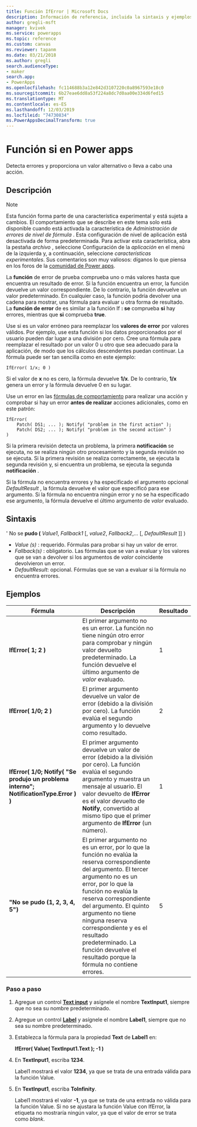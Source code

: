 ```yaml
---
title: Función IfError | Microsoft Docs
description: Información de referencia, incluida la sintaxis y ejemplos, para la función de un solo Inicio en Power apps
author: gregli-msft
manager: kvivek
ms.service: powerapps
ms.topic: reference
ms.custom: canvas
ms.reviewer: tapanm
ms.date: 03/21/2018
ms.author: gregli
search.audienceType:
- maker
search.app:
- PowerApps
ms.openlocfilehash: fc114688b3a12e842d3107220c0a8967593e18c0
ms.sourcegitcommit: 6b27eae6dd8a53f224a8dc7d0aa00e334d6fed15
ms.translationtype: MT
ms.contentlocale: es-ES
ms.lasthandoff: 12/03/2019
ms.locfileid: "74730834"
ms.PowerAppsDecimalTransform: true
---
```

# <a name="iferror-function-in-power-apps"></a>Función si en Power apps

Detecta errores y proporciona un valor alternativo o lleva a cabo una acción.

## <a name="description"></a>Descripción

> [!NOTE]
> Esta función forma parte de una característica experimental y está sujeta a cambios. El comportamiento que se describe en este tema solo está disponible cuando está activada la característica de *Administración de errores de nivel de fórmula* . Esta configuración de nivel de aplicación está desactivada de forma predeterminada. Para activar esta característica, abra la pestaña *archivo* , seleccione Configuración de la *aplicación* en el menú de la izquierda y, a continuación, seleccione *características experimentales*. Sus comentarios son muy valiosos: díganos lo que piensa en los foros de la [comunidad de Power apps](https://powerusers.microsoft.com/t5/Expressions-and-Formulas/bd-p/How-To).

La **función** de error de prueba comprueba uno o más valores hasta que encuentra un resultado de error. Si la función encuentra un error, la función devuelve un valor correspondiente. De lo contrario, la función devuelve un valor predeterminado. En cualquier caso, la función podría devolver una cadena para mostrar, una fórmula para evaluar u otra forma de resultado. La **función de error** de es similar a la función If **: se** comprueba **si** hay errores, mientras que **si** comprueba **true**.

Use si es un valor erróneo para reemplazar los **valores de error** por valores válidos. Por ejemplo, use esta función si los datos proporcionados por el usuario pueden dar lugar a una división por cero. Cree una fórmula para reemplazar el resultado por un valor 0 u otro que sea adecuado para la aplicación, de modo que los cálculos descendentes puedan continuar. La fórmula puede ser tan sencilla como en este ejemplo:

```powerapps-comma
IfError( 1/x; 0 )
```

Si el valor de **x** no es cero, la fórmula devuelve **1/x**. De lo contrario, **1/x** genera un error y la fórmula devuelve 0 en su lugar.

Use un error en las [fórmulas de comportamiento](../working-with-formulas-in-depth.md) para realizar una acción y comprobar si hay un error **antes de realizar** acciones adicionales, como en este patrón:

```powerapps-comma
IfError(
    Patch( DS1; ... ); Notify( "problem in the first action" );
    Patch( DS2; ... ); Notify( "problem in the second action" )
)
```

Si la primera revisión detecta un problema, la primera **notificación** se ejecuta, no se realiza ningún otro procesamiento y la segunda revisión no se ejecuta. Si la primera revisión se realiza correctamente, se ejecuta la segunda revisión y, si encuentra un problema, se ejecuta la segunda **notificación** .

Si la fórmula no encuentra errores y ha especificado el argumento opcional *DefaultResult* , la fórmula devuelve el valor que especificó para ese argumento. Si la fórmula no encuentra ningún error y no se ha especificado ese argumento, la fórmula devuelve el último argumento de *valor* evaluado.

## <a name="syntax"></a>Sintaxis

' No se **pudo (** *Value1*, *Fallback1* [, *value2*, *Fallback2*,... [, *DefaultResult* ]] )

* *Value (s)* : requerido. Fórmulas para probar si hay un valor de error.
* *Fallback(s)* : obligatorio. Las fórmulas que se van a evaluar y los valores que se van a devolver si los argumentos de *valor* coincidente devolvieron un error.
* *DefaultResult*: opcional.  Fórmulas que se van a evaluar si la fórmula no encuentra errores.

## <a name="examples"></a>Ejemplos

| Fórmula | Descripción | Resultado |
| --- | --- | --- |
| **IfError( 1; 2 )** |El primer argumento no es un error. La función no tiene ningún otro error para comprobar y ningún valor devuelto predeterminado. La función devuelve el último argumento de *valor* evaluado.   | 1 |
| **IfError( 1/0; 2 )** | El primer argumento devuelve un valor de error (debido a la división por cero). La función evalúa el segundo argumento y lo devuelve como resultado. | 2 |
| **IfError( 1/0; Notify( "Se produjo un problema interno"; NotificationType.Error ) )** | El primer argumento devuelve un valor de error (debido a la división por cero). La función evalúa el segundo argumento y muestra un mensaje al usuario. El valor devuelto de **IfError** es el valor devuelto de **Notify**, convertido al mismo tipo que el primer argumento de **IfError** (un número). | 1 |
| **"No se pudo (1, 2, 3, 4, 5")** | El primer argumento no es un error, por lo que la función no evalúa la reserva correspondiente del argumento. El tercer argumento no es un error, por lo que la función no evalúa la reserva correspondiente del argumento. El quinto argumento no tiene ninguna reserva correspondiente y es el resultado predeterminado. La función devuelve el resultado porque la fórmula no contiene errores. | 5 |

### <a name="step-by-step"></a>Paso a paso

1. Agregue un control **[Text input](../controls/control-text-input.md)** y asígnele el nombre **TextInput1**, siempre que no sea su nombre predeterminado.

2. Agregue un control **[Label](../controls/control-text-box.md)** y asígnele el nombre **Label1**, siempre que no sea su nombre predeterminado.

3. Establezca la fórmula para la propiedad **Text** de **Label1** en:

    **IfError( Value( TextInput1.Text ); -1 )**

4. En **TextInput1**, escriba **1234**.  

    Label1 mostrará el valor **1234**, ya que se trata de una entrada válida para la función Value.

5. En **TextInput1**, escriba **ToInfinity**.

    Label1 mostrará el valor **-1**, ya que se trata de una entrada no válida para la función Value.  Si no se ajustara la función Value con IfError, la etiqueta no mostraría ningún valor, ya que el valor de error se trata como *blank*. 

